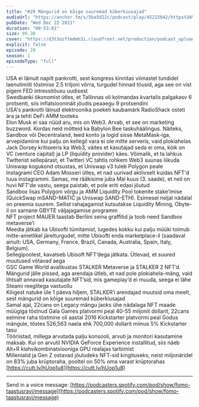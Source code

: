 ```yaml
---
title: "#29 Mängurid on kõige suuremad küberkiusajad"
audioUrl: "https://anchor.fm/s/5ba5d22c/podcast/play/45215042/https%3A%2F%2Fd3ctxlq1ktw2nl.cloudfront.net%2Fstaging%2F2021-11-22%2F8e42b888-cf60-ab7e-ec32-f447154d05fd.m4a"
pubDate: "Wed Dec 22 2021"
duration: "00:53:01"
size: 99.30 
cover: "https://d3t3ozftmdmh3i.cloudfront.net/production/podcast_uploaded_episode400/15275939/15275939-1640198912778-287624a49f4c.jpg"
explicit: false
episode: 29
season: 1
episodeType: "full"
---
```


USA ei läinult napilt pankrotti, sest kongress kinnitas viimastel tundidel laenulimiiti tõstmise 2.5 triljoni võrra, turgudel hinnad tõusid, aga see on vist pigem FED intressitõusu uudisest  
Swedbanki ökonomist ütles, et Tallinnas oli kolmandas kvartalis palgakasv 6 protsenti, siis inflatsiooninäit jõudis peaaegu 9 protsendini  
USA's pankrotti läinud elektroonika poeketi kaubamärk RadioShack osteti ära ja tehti DeFi AMM tooteks  
Elon Musk ei saa nüüd aru, mis on Web3. Arvab, et see on marketing buzzword. Kordas neid mõtteid ka Babylon Bee taskuhäälingus. Näiteks, Sandbox või Decentraland, teed konto ja logid sisse MetaMask-iga, arvepidamine kui palju on kellegil vara ei ole mitte serveris, vaid plokiahelas  
Jack Dorsey kritiseeris ka Web3, väites et kasutajad seda ei oma, kõik on VC (venture capital) ja LP (liquidity provider) käes. Võimalik, et ta lahkus Twitterist sellepärast, et Twitteri VC tahtis rohkem Web3 suunas liikuda  
Uniswap kogukond otsustas, et Uniswap v3 tuleb Polygon peale  
Instagrami CEO Adam Mosseri ütles, et nad uurivad aktiivselt kuidas NFT'd tuua instagrammi. Samas, me rääkisime juba Mai kuus (3. saade), et neil on huvi NFT'de vastu, seega paistab, et pole eriti edasi jõutud  
Sandbox lisas Polygoni võrgu ja AMM Liquidity Pool tokenite stake’imise (QuickSwap mSAND-MATIC ja Uniswap SAND-ETH). Esimesel neljal nädalal on preemia suurem. Sellist rahajagamist kutsutakse Liquidity Mining, Obyte-il on sarnane GBYTE väljajagamise programm  
NFT project MAUER taastab Berliini seina graffitid ja toob need Sandbox metaverse’i  
Meedia jätkab ka Ubisofti tümitamist, lugedes kokku kui palju müüki toimub mitte-ametlikel järelturgudel, mitte Ubisofti enda marketplace-il (saadaval ainult: USA, Germany, France, Brazil, Canada, Australia, Spain, Italy, Belgium).  
Sellegipoolest, kavatseb Ubisoft NFT’dega jätkata. Ütlevad, et suured muutused võtavad aega  
GSC Game World avalikustas STALKER Metaverse ja STALKER 2 NFT’d. Mängurid jälle pissed, aga arendaja ütleb, et nad pole plokiahela-mäng, vaid lihtsalt annavad kasutajate NFT’sid, mis gameplay’d ei muuda, seega ei lähe Steami reeglitega vastuollu  
Kõigest natuke üle 1 päeva hiljem, STALKER’i arendajad muutsid oma meelt, sest mängurid on kõige suuremad küberkiusajad  
Samal ajal, 22cans on Legacy mängu jaoks ühe nädalaga NFT maade müügiga tõstnud Gala Games platvormi peal 40-55 miljonit dollarit, 22cans eelmine raha tõstmine oli aastal 2016 Kickstarter platvormi peal Godus mängule, tõstes 526,563 naela ehk 700,000 dollarit miinus 5% Kickstarter tasu  
Tööriistad, millega arvutada palju konsooli, arvuti ja monitori kasutamine maksab. Kui on arvutil NVIDIA GeForce Experience installitud, siis näeb Alt+R klahvikombinatsiooniga GPU realajas tarbimist  
Millenialid ja Gen Z ostavad jõuludeks NFT-sid kingituseks, neist miljonäridel on 83% juba krüptoraha, pooltel on 50% oma varast krüptorahas  
[https://cutt.ly/hUop1u8](https://cutt.ly/hUop1u8)  
  
---   
  
Send in a voice message: [https://podcasters.spotify.com/pod/show/fomo-taastusravi/message](https://podcasters.spotify.com/pod/show/fomo-taastusravi/message)